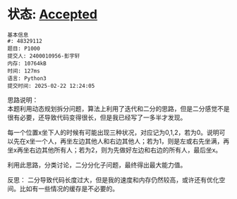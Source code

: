 # 状态: [Accepted](http://dsbpython.openjudge.cn/dspythonbook/solution/48329112/)
```
基本信息
#: 48329112
题目: P1000
提交人: 2400010956-彭宇轩
内存: 10764kB
时间: 127ms
语言: Python3
提交时间: 2025-02-22 12:24:05
```

思路说明：  
本题利用动态规划拆分问题，算法上利用了迭代和二分的思路，但是二分感觉不是很有必要，还导致代码变得很长，但是我已经写了一多半才发现。

每一个位置x坐下人的时候有可能出现三种状况，对应记为0,1,2，若为0。说明可以先在x坐一个人，再坐左边其他人和右边其他人；若为1，则是左或右先坐满，再坐x再坐右边其他所有人；若为2，则为先做好左边和右边的所有人，最后坐x。

利用此思路，分类讨论，二分分化子问题，最终得出最大能力值。

反思：
二分导致代码长度过大，但是我的速度和内存仍然较高，或许还有优化空间。比如有一些情况的缓存是不必要的。
